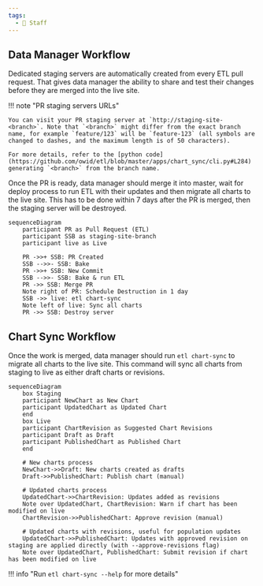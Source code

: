 ```yaml
---
tags:
  - 👷 Staff
---
```


## Data Manager Workflow

Dedicated staging servers are automatically created from every ETL pull request. That gives data manager the ability to share and test their changes before they are merged into the live site.

!!! note "PR staging servers URLs"

    You can visit your PR staging server at `http://staging-site-<branch>`. Note that `<branch>` might differ from the exact branch name, for example `feature/123` will be `feature-123` (all symbols are changed to dashes, and the maximum length is of 50 characters).

    For more details, refer to the [python code](https://github.com/owid/etl/blob/master/apps/chart_sync/cli.py#L284) generating `<branch>` from the branch name.

Once the PR is ready, data manager should merge it into master, wait for deploy process to run ETL with their updates and then migrate all charts to the live site. This has to be done within 7 days after the PR is merged, then the staging server will be destroyed.

```mermaid
sequenceDiagram
    participant PR as Pull Request (ETL)
    participant SSB as staging-site-branch
    participant live as Live

    PR ->>+ SSB: PR Created
    SSB -->>- SSB: Bake
    PR ->>+ SSB: New Commit
    SSB -->>- SSB: Bake & run ETL
    PR ->> SSB: Merge PR
    Note right of PR: Schedule Destruction in 1 day
    SSB ->> live: etl chart-sync
    Note left of live: Sync all charts
    PR ->> SSB: Destroy server
```

## Chart Sync Workflow

Once the work is merged, data manager should run `etl chart-sync` to migrate all charts to the live site. This command will sync all charts from staging to live as either draft charts or revisions.

```mermaid
sequenceDiagram
    box Staging
    participant NewChart as New Chart
    participant UpdatedChart as Updated Chart
    end
    box Live
    participant ChartRevision as Suggested Chart Revisions
    participant Draft as Draft
    participant PublishedChart as Published Chart
    end

    # New charts process
    NewChart->>Draft: New charts created as drafts
    Draft->>PublishedChart: Publish chart (manual)

    # Updated charts process
    UpdatedChart->>ChartRevision: Updates added as revisions
    Note over UpdatedChart, ChartRevision: Warn if chart has been modified on live
    ChartRevision->>PublishedChart: Approve revision (manual)

    # Updated charts with revisions, useful for population updates
    UpdatedChart->>PublishedChart: Updates with approved revision on staging are applied directly (with --approve-revisions flag)
    Note over UpdatedChart, PublishedChart: Submit revision if chart has been modified on live
```

!!! info "Run `etl chart-sync --help` for more details"
